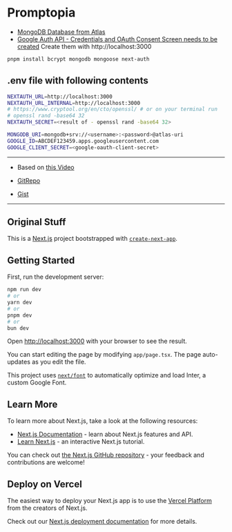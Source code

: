 # Promptopia

- [MongoDB Database from Atlas](https://cloud.mongodb.com)
- [Google Auth API - Credentials and OAuth Consent Screen needs to be created](https://console.cloud.google.com/apis/credentials)
Create them with http://localhost:3000


```bash
pnpm install bcrypt mongodb mongoose next-auth
```
## .env file with following contents

```bash
NEXTAUTH_URL=http://localhost:3000
NEXTAUTH_URL_INTERNAL=http://localhost:3000
# https://www.cryptool.org/en/cto/openssl/ # or on your terminal run
# openssl rand -base64 32
NEXTAUTH_SECRET=<result of - openssl rand -base64 32>

MONGODB_URI=mongodb+srv://<username>:<password>@atlas-uri
GOOGLE_ID=ABCDEF123459.apps.googleusercontent.com
GOOGLE_CLIENT_SECRET=<google-oauth-client-secret>
```



----------------------------------------------------------------
- Based on [this Video](https://www.youtube.com/watch?v=wm5gMKuwSYk&t=763s&ab_channel=JavaScriptMastery)

- [GitRepo](https://github.com/adrianhajdin/project_next_14_ai_prompt_sharing/tree/main)

- [Gist](https://gist.github.com/adrianhajdin/6df61c6cd5ed052dce814a765bff9032)

----------------------------------------------------------------

## Original Stuff
This is a [Next.js](https://nextjs.org/) project bootstrapped with [`create-next-app`](https://github.com/vercel/next.js/tree/canary/packages/create-next-app).

## Getting Started

First, run the development server:

```bash
npm run dev
# or
yarn dev
# or
pnpm dev
# or
bun dev
```

Open [http://localhost:3000](http://localhost:3000) with your browser to see the result.

You can start editing the page by modifying `app/page.tsx`. The page auto-updates as you edit the file.

This project uses [`next/font`](https://nextjs.org/docs/basic-features/font-optimization) to automatically optimize and load Inter, a custom Google Font.

## Learn More

To learn more about Next.js, take a look at the following resources:

- [Next.js Documentation](https://nextjs.org/docs) - learn about Next.js features and API.
- [Learn Next.js](https://nextjs.org/learn) - an interactive Next.js tutorial.

You can check out [the Next.js GitHub repository](https://github.com/vercel/next.js/) - your feedback and contributions are welcome!

## Deploy on Vercel

The easiest way to deploy your Next.js app is to use the [Vercel Platform](https://vercel.com/new?utm_medium=default-template&filter=next.js&utm_source=create-next-app&utm_campaign=create-next-app-readme) from the creators of Next.js.

Check out our [Next.js deployment documentation](https://nextjs.org/docs/deployment) for more details.
